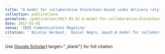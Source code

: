 ```yaml
---
title: "A model for collaborative blockchain-based video delivery relying on advanced network services chains"
collection: publications
permalink: /publication/2017-01-01-A-model-for-collaborative-blockchain-based-video-delivery-relying-on-advanced-network-services-chains
date: 2017-01-01
venue: 'IEEE Communications Magazine'
citation: ' Nicolas Herbaut,  Daniel Negru, &quot;A model for collaborative blockchain-based video delivery relying on advanced network services chains.&quot; IEEE Communications Magazine, 2017.'
---
```

Use [Google Scholar](https://scholar.google.com/scholar?q=A+model+for+collaborative+blockchain+based+video+delivery+relying+on+advanced+network+services+chains){:target="_blank"} for full citation